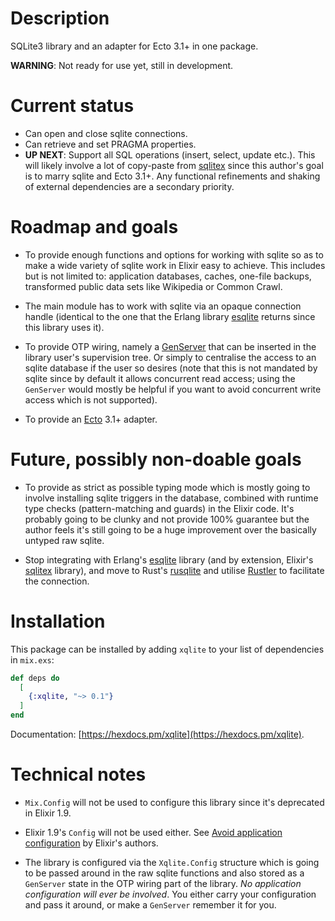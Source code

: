# Description

SQLite3 library and an adapter for Ecto 3.1+ in one package.

**WARNING**: Not ready for use yet, still in development.

# Current status

- Can open and close sqlite connections.
- Can retrieve and set PRAGMA properties.
- **UP NEXT**: Support all SQL operations (insert, select, update etc.). This will likely involve a lot of copy-paste from [sqlitex](https://github.com/elixir-sqlite/sqlitex) since this author's goal is to marry sqlite and Ecto 3.1+. Any functional refinements and shaking of external dependencies are a secondary priority.

# Roadmap and goals

- To provide enough functions and options for working with sqlite so as to make a wide variety of sqlite work in Elixir easy to achieve. This includes but is not limited to: application databases, caches, one-file backups, transformed public data sets like Wikipedia or Common Crawl.

- The main module has to work with sqlite via an opaque connection handle (identical to the one that the Erlang library [esqlite](https://github.com/mmzeeman/esqlite) returns since this library uses it).

- To provide OTP wiring, namely a [GenServer](https://hexdocs.pm/elixir/GenServer.html) that can be inserted in the library user's supervision tree. Or simply to centralise the access to an sqlite database if the user so desires (note that this is not mandated by sqlite since by default it allows concurrent read access; using the `GenServer` would mostly be helpful if you want to avoid concurrent write access which is not supported).

- To provide an [Ecto](https://hexdocs.pm/ecto/Ecto.html) 3.1+ adapter.

# Future, possibly non-doable goals

- To provide as strict as possible typing mode which is mostly going to involve installing sqlite triggers in the database, combined with runtime type checks (pattern-matching and guards) in the Elixir code. It's probably going to be clunky and not provide 100% guarantee but the author feels it's still going to be a huge improvement over the basically untyped raw sqlite.

- Stop integrating with Erlang's [esqlite](https://github.com/mmzeeman/esqlite) library (and by extension, Elixir's [sqlitex](https://github.com/elixir-sqlite/sqlitex) library), and move to Rust's [rusqlite](https://github.com/jgallagher/rusqlite) and utilise [Rustler](https://github.com/rusterlium/rustler) to facilitate the connection.

# Installation

This package can be installed by adding `xqlite` to your list of dependencies in `mix.exs`:

```elixir
def deps do
  [
    {:xqlite, "~> 0.1"}
  ]
end
```

Documentation: [https://hexdocs.pm/xqlite](https://hexdocs.pm/xqlite).

# Technical notes

- `Mix.Config` will not be used to configure this library since it's deprecated in Elixir 1.9.

- Elixir 1.9's `Config` will not be used either. See [Avoid application configuration](https://hexdocs.pm/elixir/library-guidelines.html#avoid-application-configuration) by Elixir's authors.

- The library is configured via the `Xqlite.Config` structure which is going to be passed around in the raw sqlite functions and also stored as a `GenServer` state in the OTP wiring part of the library. _No application configuration will ever be involved_. You either carry your configuration and pass it around, or make a `GenServer` remember it for you.
